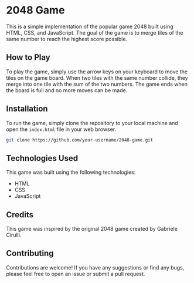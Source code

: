 # 2048 Game

This is a simple implementation of the popular game 2048 built using HTML, CSS, and JavaScript. The goal of the game is to merge tiles of the same number to reach the highest score possible.

## How to Play

To play the game, simply use the arrow keys on your keyboard to move the tiles on the game board. When two tiles with the same number collide, they merge into one tile with the sum of the two numbers. The game ends when the board is full and no more moves can be made.

## Installation

To run the game, simply clone the repository to your local machine and open the `index.html` file in your web browser.

```bash
git clone https://github.com/your-username/2048-game.git
```

## Technologies Used

This game was built using the following technologies:

- HTML
- CSS
- JavaScript

## Credits

This game was inspired by the original 2048 game created by Gabriele Cirulli.

## Contributing

Contributions are welcome! If you have any suggestions or find any bugs, please feel free to open an issue or submit a pull request.
